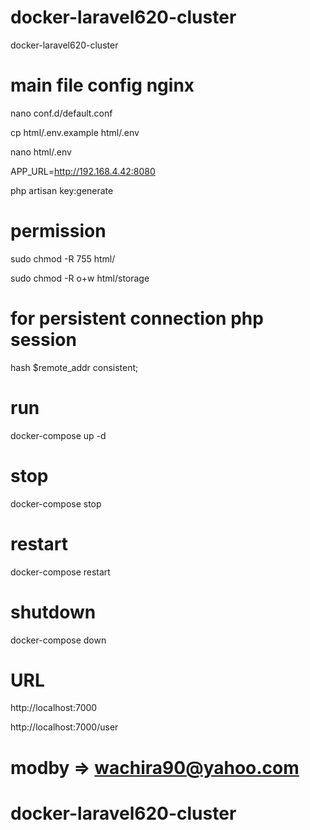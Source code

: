 # docker-laravel620-cluster
docker-laravel620-cluster

# main file config nginx

nano conf.d/default.conf

cp html/.env.example html/.env

nano html/.env

APP_URL=http://192.168.4.42:8080

php artisan key:generate

# permission

sudo chmod -R 755 html/

sudo chmod -R o+w html/storage

# for persistent connection php session

hash $remote_addr consistent; 

# run 
  docker-compose up -d

# stop 
  docker-compose stop 

# restart
  docker-compose restart

# shutdown
  docker-compose down

# URL
http://localhost:7000

http://localhost:7000/user

# modby => wachira90@yahoo.com

# docker-laravel620-cluster
